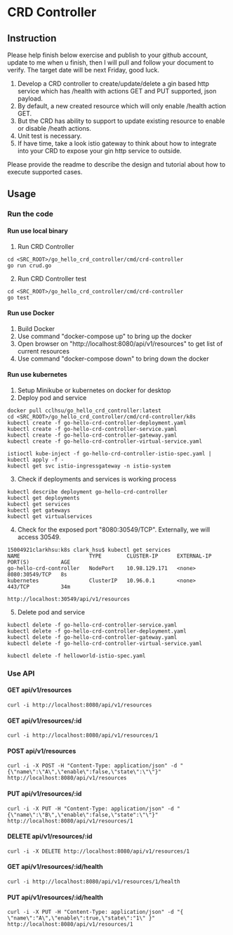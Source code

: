 # CRD Controller

## Instruction

Please help finish below exercise and publish to your github account, update to me when u finish, then I will pull and follow your document to verify. The target date will be next Friday, good luck.

1. Develop a CRD controller to create/update/delete a gin based http service which has /health with actions GET and PUT supported, json payload.
2. By default, a new created resource which will only enable /health action GET.
3. But the CRD has ability to support to update existing resource to enable or disable /heath actions.
4. Unit test is necessary.
5. If have time, take a look istio gateway to think about how to integrate into your CRD to expose your gin http service to outside.

Please provide the readme to describe the design and tutorial about how to execute supported cases.

## Usage

### Run the code

#### Run use local binary

1. Run CRD Controller

```
cd <SRC_ROOT>/go_hello_crd_controller/cmd/crd-controller
go run crud.go
```

2. Run CRD Controller test

```
cd <SRC_ROOT>/go_hello_crd_controller/cmd/crd-controller
go test
```

#### Run use Docker

1. Build Docker
2. Use command "docker-compose up" to bring up the docker
3. Open browser on "http://localhost:8080/api/v1/resources" to get list of current resources
4. Use command "docker-compose down" to bring down the docker

#### Run use kubernetes

1. Setup Minikube or kubernetes on docker for desktop
2. Deploy pod and service

```
docker pull cclhsu/go_hello_crd_controller:latest
cd <SRC_ROOT>/go_hello_crd_controller/cmd/crd-controller/k8s
kubectl create -f go-hello-crd-controller-deployment.yaml
kubectl create -f go-hello-crd-controller-service.yaml
kubectl create -f go-hello-crd-controller-gateway.yaml
kubectl create -f go-hello-crd-controller-virtual-service.yaml
```

```
istioctl kube-inject -f go-hello-crd-controller-istio-spec.yaml | kubectl apply -f -
kubectl get svc istio-ingressgateway -n istio-system
```

3. Check if deployments and services is working process

```
kubectl describe deployment go-hello-crd-controller
kubectl get deployments
kubectl get services
kubectl get gateways
kubectl get virtualservices
```

4. Check for the exposed port "8080:30549/TCP".  Externally, we will access 30549.

```
15004921clarkhsu:k8s clark_hsu$ kubectl get services
NAME                      TYPE        CLUSTER-IP      EXTERNAL-IP   PORT(S)          AGE
go-hello-crd-controller   NodePort    10.98.129.171   <none>        8080:30549/TCP   8s
kubernetes                ClusterIP   10.96.0.1       <none>        443/TCP          34m
```

```
http://localhost:30549/api/v1/resources
```

5. Delete pod and service
```
kubectl delete -f go-hello-crd-controller-service.yaml
kubectl delete -f go-hello-crd-controller-deployment.yaml
kubectl delete -f go-hello-crd-controller-gateway.yaml
kubectl delete -f go-hello-crd-controller-virtual-service.yaml
```

```
kubectl delete -f helloworld-istio-spec.yaml
```

### Use API

#### GET api/v1/resources

    curl -i http://localhost:8080/api/v1/resources

#### GET api/v1/resources/:id

    curl -i http://localhost:8080/api/v1/resources/1

#### POST api/v1/resources

    curl -i -X POST -H "Content-Type: application/json" -d "{\"name\":\"A\",\"enable\":false,\"state\":\"\"}" http://localhost:8080/api/v1/resources

#### PUT api/v1/resources/:id

    curl -i -X PUT -H "Content-Type: application/json" -d "{\"name\":\"B\",\"enable\":false,\"state":\"\"}" http://localhost:8080/api/v1/resources/1

#### DELETE api/v1/resources/:id

    curl -i -X DELETE http://localhost:8080/api/v1/resources/1

#### GET api/v1/resources/:id/health

    curl -i http://localhost:8080/api/v1/resources/1/health

#### PUT api/v1/resources/:id/health

    curl -i -X PUT -H "Content-Type: application/json" -d "{ \"name\":"A\",\"enable\":true,\"state\":"1\" }" http://localhost:8080/api/v1/resources/1